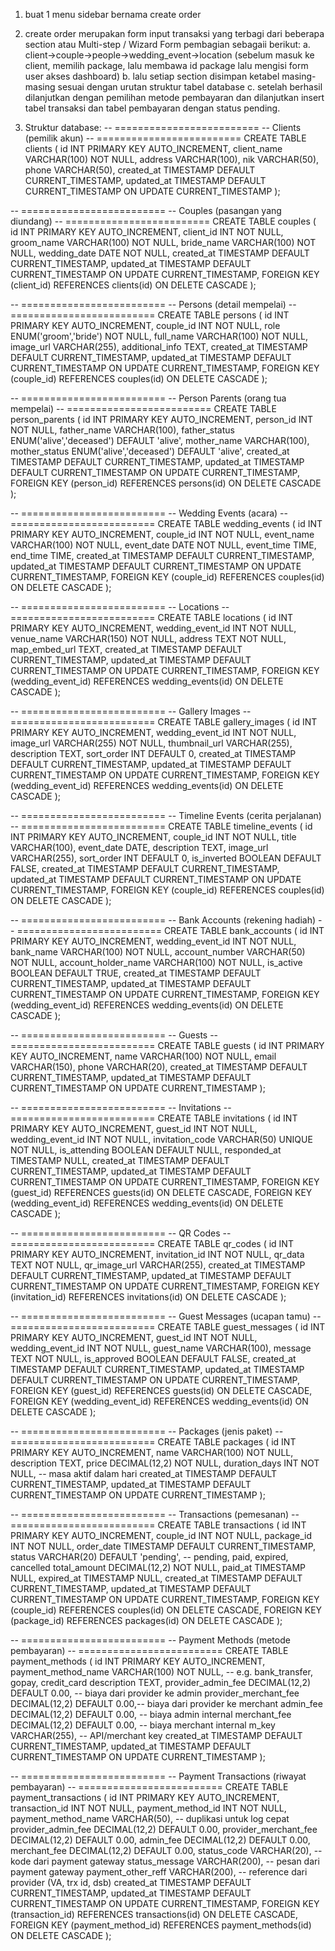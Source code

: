 1. buat 1 menu sidebar bernama create order
2. create order merupakan form input transaksi yang terbagi dari beberapa section atau Multi-step / Wizard Form pembagian sebagaii berikut:
    a. client->couple->people->wedding_event->location (sebelum masuk ke client, memilih package, lalu membawa id package lalu mengisi form user akses dashboard)
    b. lalu setiap section disimpan ketabel masing-masing sesuai dengan urutan struktur tabel database
    c. setelah berhasil dilanjutkan dengan pemilihan metode pembayaran dan dilanjutkan insert tabel transaksi dan tabel pembayaran dengan status pending.

1. Struktur database:
-- =========================
-- Clients (pemilik akun)
-- =========================
CREATE TABLE clients (
    id INT PRIMARY KEY AUTO_INCREMENT,
    client_name VARCHAR(100) NOT NULL,
    address VARCHAR(100),
    nik VARCHAR(50),
    phone VARCHAR(50),
    created_at TIMESTAMP DEFAULT CURRENT_TIMESTAMP,
    updated_at TIMESTAMP DEFAULT CURRENT_TIMESTAMP ON UPDATE CURRENT_TIMESTAMP
);

-- =========================
-- Couples (pasangan yang diundang)
-- =========================
CREATE TABLE couples (
    id INT PRIMARY KEY AUTO_INCREMENT,
    client_id INT NOT NULL,
    groom_name VARCHAR(100) NOT NULL,
    bride_name VARCHAR(100) NOT NULL,
    wedding_date DATE NOT NULL,
    created_at TIMESTAMP DEFAULT CURRENT_TIMESTAMP,
    updated_at TIMESTAMP DEFAULT CURRENT_TIMESTAMP ON UPDATE CURRENT_TIMESTAMP,
    FOREIGN KEY (client_id) REFERENCES clients(id) ON DELETE CASCADE
);

-- =========================
-- Persons (detail mempelai)
-- =========================
CREATE TABLE persons (
    id INT PRIMARY KEY AUTO_INCREMENT,
    couple_id INT NOT NULL,
    role ENUM('groom','bride') NOT NULL,
    full_name VARCHAR(100) NOT NULL,
    image_url VARCHAR(255),
    additional_info TEXT,
    created_at TIMESTAMP DEFAULT CURRENT_TIMESTAMP,
    updated_at TIMESTAMP DEFAULT CURRENT_TIMESTAMP ON UPDATE CURRENT_TIMESTAMP,
    FOREIGN KEY (couple_id) REFERENCES couples(id) ON DELETE CASCADE
);

-- =========================
-- Person Parents (orang tua mempelai)
-- =========================
CREATE TABLE person_parents (
    id INT PRIMARY KEY AUTO_INCREMENT,
    person_id INT NOT NULL,
    father_name VARCHAR(100),
    father_status ENUM('alive','deceased') DEFAULT 'alive',
    mother_name VARCHAR(100),
    mother_status ENUM('alive','deceased') DEFAULT 'alive',
    created_at TIMESTAMP DEFAULT CURRENT_TIMESTAMP,
    updated_at TIMESTAMP DEFAULT CURRENT_TIMESTAMP ON UPDATE CURRENT_TIMESTAMP,
    FOREIGN KEY (person_id) REFERENCES persons(id) ON DELETE CASCADE
);

-- =========================
-- Wedding Events (acara)
-- =========================
CREATE TABLE wedding_events (
    id INT PRIMARY KEY AUTO_INCREMENT,
    couple_id INT NOT NULL,
    event_name VARCHAR(100) NOT NULL,
    event_date DATE NOT NULL,
    event_time TIME,
    end_time TIME,
    created_at TIMESTAMP DEFAULT CURRENT_TIMESTAMP,
    updated_at TIMESTAMP DEFAULT CURRENT_TIMESTAMP ON UPDATE CURRENT_TIMESTAMP,
    FOREIGN KEY (couple_id) REFERENCES couples(id) ON DELETE CASCADE
);

-- =========================
-- Locations
-- =========================
CREATE TABLE locations (
    id INT PRIMARY KEY AUTO_INCREMENT,
    wedding_event_id INT NOT NULL,
    venue_name VARCHAR(150) NOT NULL,
    address TEXT NOT NULL,
    map_embed_url TEXT,
    created_at TIMESTAMP DEFAULT CURRENT_TIMESTAMP,
    updated_at TIMESTAMP DEFAULT CURRENT_TIMESTAMP ON UPDATE CURRENT_TIMESTAMP,
    FOREIGN KEY (wedding_event_id) REFERENCES wedding_events(id) ON DELETE CASCADE
);

-- =========================
-- Gallery Images
-- =========================
CREATE TABLE gallery_images (
    id INT PRIMARY KEY AUTO_INCREMENT,
    wedding_event_id INT NOT NULL,
    image_url VARCHAR(255) NOT NULL,
    thumbnail_url VARCHAR(255),
    description TEXT,
    sort_order INT DEFAULT 0,
    created_at TIMESTAMP DEFAULT CURRENT_TIMESTAMP,
    updated_at TIMESTAMP DEFAULT CURRENT_TIMESTAMP ON UPDATE CURRENT_TIMESTAMP,
    FOREIGN KEY (wedding_event_id) REFERENCES wedding_events(id) ON DELETE CASCADE
);

-- =========================
-- Timeline Events (cerita perjalanan)
-- =========================
CREATE TABLE timeline_events (
    id INT PRIMARY KEY AUTO_INCREMENT,
    couple_id INT NOT NULL,
    title VARCHAR(100),
    event_date DATE,
    description TEXT,
    image_url VARCHAR(255),
    sort_order INT DEFAULT 0,
    is_inverted BOOLEAN DEFAULT FALSE,
    created_at TIMESTAMP DEFAULT CURRENT_TIMESTAMP,
    updated_at TIMESTAMP DEFAULT CURRENT_TIMESTAMP ON UPDATE CURRENT_TIMESTAMP,
    FOREIGN KEY (couple_id) REFERENCES couples(id) ON DELETE CASCADE
);

-- =========================
-- Bank Accounts (rekening hadiah)
-- =========================
CREATE TABLE bank_accounts (
    id INT PRIMARY KEY AUTO_INCREMENT,
    wedding_event_id INT NOT NULL,
    bank_name VARCHAR(100) NOT NULL,
    account_number VARCHAR(50) NOT NULL,
    account_holder_name VARCHAR(100) NOT NULL,
    is_active BOOLEAN DEFAULT TRUE,
    created_at TIMESTAMP DEFAULT CURRENT_TIMESTAMP,
    updated_at TIMESTAMP DEFAULT CURRENT_TIMESTAMP ON UPDATE CURRENT_TIMESTAMP,
    FOREIGN KEY (wedding_event_id) REFERENCES wedding_events(id) ON DELETE CASCADE
);

-- =========================
-- Guests
-- =========================
CREATE TABLE guests (
    id INT PRIMARY KEY AUTO_INCREMENT,
    name VARCHAR(100) NOT NULL,
    email VARCHAR(150),
    phone VARCHAR(20),
    created_at TIMESTAMP DEFAULT CURRENT_TIMESTAMP,
    updated_at TIMESTAMP DEFAULT CURRENT_TIMESTAMP ON UPDATE CURRENT_TIMESTAMP
);

-- =========================
-- Invitations
-- =========================
CREATE TABLE invitations (
    id INT PRIMARY KEY AUTO_INCREMENT,
    guest_id INT NOT NULL,
    wedding_event_id INT NOT NULL,
    invitation_code VARCHAR(50) UNIQUE NOT NULL,
    is_attending BOOLEAN DEFAULT NULL,
    responded_at TIMESTAMP NULL,
    created_at TIMESTAMP DEFAULT CURRENT_TIMESTAMP,
    updated_at TIMESTAMP DEFAULT CURRENT_TIMESTAMP ON UPDATE CURRENT_TIMESTAMP,
    FOREIGN KEY (guest_id) REFERENCES guests(id) ON DELETE CASCADE,
    FOREIGN KEY (wedding_event_id) REFERENCES wedding_events(id) ON DELETE CASCADE
);

-- =========================
-- QR Codes
-- =========================
CREATE TABLE qr_codes (
    id INT PRIMARY KEY AUTO_INCREMENT,
    invitation_id INT NOT NULL,
    qr_data TEXT NOT NULL,
    qr_image_url VARCHAR(255),
    created_at TIMESTAMP DEFAULT CURRENT_TIMESTAMP,
    updated_at TIMESTAMP DEFAULT CURRENT_TIMESTAMP ON UPDATE CURRENT_TIMESTAMP,
    FOREIGN KEY (invitation_id) REFERENCES invitations(id) ON DELETE CASCADE
);

-- =========================
-- Guest Messages (ucapan tamu)
-- =========================
CREATE TABLE guest_messages (
    id INT PRIMARY KEY AUTO_INCREMENT,
    guest_id INT NOT NULL,
    wedding_event_id INT NOT NULL,
    guest_name VARCHAR(100),
    message TEXT NOT NULL,
    is_approved BOOLEAN DEFAULT FALSE,
    created_at TIMESTAMP DEFAULT CURRENT_TIMESTAMP,
    updated_at TIMESTAMP DEFAULT CURRENT_TIMESTAMP ON UPDATE CURRENT_TIMESTAMP,
    FOREIGN KEY (guest_id) REFERENCES guests(id) ON DELETE CASCADE,
    FOREIGN KEY (wedding_event_id) REFERENCES wedding_events(id) ON DELETE CASCADE
);

-- =========================
-- Packages (jenis paket)
-- =========================
CREATE TABLE packages (
    id INT PRIMARY KEY AUTO_INCREMENT,
    name VARCHAR(100) NOT NULL,
    description TEXT,
    price DECIMAL(12,2) NOT NULL,
    duration_days INT NOT NULL, -- masa aktif dalam hari
    created_at TIMESTAMP DEFAULT CURRENT_TIMESTAMP,
    updated_at TIMESTAMP DEFAULT CURRENT_TIMESTAMP ON UPDATE CURRENT_TIMESTAMP
);

-- =========================
-- Transactions (pemesanan)
-- =========================
CREATE TABLE transactions (
    id INT PRIMARY KEY AUTO_INCREMENT,
    couple_id INT NOT NULL,
    package_id INT NOT NULL,
    order_date TIMESTAMP DEFAULT CURRENT_TIMESTAMP,
    status VARCHAR(20) DEFAULT 'pending', -- pending, paid, expired, cancelled
    total_amount DECIMAL(12,2) NOT NULL,
    paid_at TIMESTAMP NULL,
    expired_at TIMESTAMP NULL,
    created_at TIMESTAMP DEFAULT CURRENT_TIMESTAMP,
    updated_at TIMESTAMP DEFAULT CURRENT_TIMESTAMP ON UPDATE CURRENT_TIMESTAMP,
    FOREIGN KEY (couple_id) REFERENCES couples(id) ON DELETE CASCADE,
    FOREIGN KEY (package_id) REFERENCES packages(id) ON DELETE CASCADE
);

-- =========================
-- Payment Methods (metode pembayaran)
-- =========================
CREATE TABLE payment_methods (
    id INT PRIMARY KEY AUTO_INCREMENT,
    payment_method_name VARCHAR(100) NOT NULL, -- e.g. bank_transfer, gopay, credit_card
    description TEXT,
    provider_admin_fee DECIMAL(12,2) DEFAULT 0.00,   -- biaya dari provider ke admin
    provider_merchant_fee DECIMAL(12,2) DEFAULT 0.00,-- biaya dari provider ke merchant
    admin_fee DECIMAL(12,2) DEFAULT 0.00,            -- biaya admin internal
    merchant_fee DECIMAL(12,2) DEFAULT 0.00,         -- biaya merchant internal
    m_key VARCHAR(255),                              -- API/merchant key
    created_at TIMESTAMP DEFAULT CURRENT_TIMESTAMP,
    updated_at TIMESTAMP DEFAULT CURRENT_TIMESTAMP ON UPDATE CURRENT_TIMESTAMP
);

-- =========================
-- Payment Transactions (riwayat pembayaran)
-- =========================
CREATE TABLE payment_transactions (
    id INT PRIMARY KEY AUTO_INCREMENT,
    transaction_id INT NOT NULL,
    payment_method_id INT NOT NULL,
    payment_method_name VARCHAR(50),                 -- duplikasi untuk log cepat
    provider_admin_fee DECIMAL(12,2) DEFAULT 0.00,
    provider_merchant_fee DECIMAL(12,2) DEFAULT 0.00,
    admin_fee DECIMAL(12,2) DEFAULT 0.00,
    merchant_fee DECIMAL(12,2) DEFAULT 0.00,
    status_code VARCHAR(20),                         -- kode dari payment gateway
    status_message VARCHAR(200),                     -- pesan dari payment gateway
    payment_other_reff VARCHAR(200),                 -- reference dari provider (VA, trx id, dsb)
    created_at TIMESTAMP DEFAULT CURRENT_TIMESTAMP,
    updated_at TIMESTAMP DEFAULT CURRENT_TIMESTAMP ON UPDATE CURRENT_TIMESTAMP,
    FOREIGN KEY (transaction_id) REFERENCES transactions(id) ON DELETE CASCADE,
    FOREIGN KEY (payment_method_id) REFERENCES payment_methods(id) ON DELETE CASCADE
);
